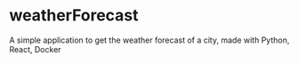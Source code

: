 # weatherForecast
A simple application to get the weather forecast of a city, made with Python, React, Docker
